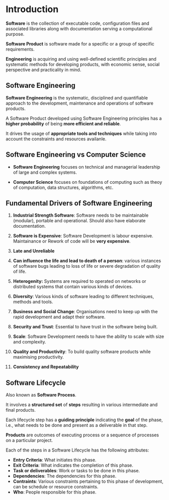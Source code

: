 # Introduction

**Software** is the collection of executable code, configuration files and associated libraries along with documentation serving a computational purpose.

**Software Product** is software made for a specific or a group of specific requirements.

**Engineering** is acquiring and using well-defined scientific principles and systematic methods for developing products, with economic sense, social perspective and practicality in mind.

## Software Engineering

**Software Engineering** is the systematic, disciplined and quantifiable approach to the development, maintenance and operations of software products.

A Software Product developed using Software Engineering principles has a **higher probability** of being **more efficient and reliable**.

It drives the usage of **appropriate tools and techniques** while taking into account the constraints and resources availanle.

## Software Engineering vs Computer Science

- **Software Engineering** focuses on technical and managerial leadership of large and complex systems.

- **Computer Science** focuses on foundations of computing such as theoy of computation, data structures, algorithms, etc.


## Fundamental Drivers of Software Engineering

1) **Industrial Strength Software**: Software needs to be maintainable (modular), portable and operational. Should also have elaborate documentation.

2) **Software is Expensive**: Software Development is labour expensive. Maintainance or Rework of code will be **very expensive**.

3) **Late and Unreliable**

4) **Can influence the life and lead to death of a person**: various instances of software bugs leading to loss of life or severe degradation of quality of life.

5) **Heterogenity:** Systems are required to operated on networks or distributed systems that contain various kinds of devices.

6) **Diversity**: Various kinds of software leading to different techniques, methods and tools.

7) **Business and Social Change**: Organisations need to keep up with the rapid development and adapt their software.   

8) **Security and Trust**: Essential to have trust in the software being built.

9) **Scale**: Software Development needs to have the ability to scale with size and complexity.

10) **Quality and Productivity**: To build quality software products while maximising productivity.

11) **Consistency and Repeatability**

## Software Lifecycle

Also known as **Software Process**.

It involves a **structured set** of **steps** resulting in various intermediate and final products.

Each lifecycle step has a **guiding principle** indicating the **goal** of the phase, i.e., what needs to be done and present as a deliverable in that step.

**Products** are outcomes of executing process or a sequence of processes  on a particular project.

Each of the steps in a Software Lifecycle has the following attributes:

- **Entry Criteria**: What initiates this phase.
- **Exit Criteria**: What indicates the completion of this phase.
- **Task or deliverables**: Work or tasks to be done in this phase.
- **Dependencies**: The dependencies for this phase.
- **Contraints**: Various constraints pertaining to this phase of development, can be schedule or resource constraints.
- **Who**: People responsible for this phase.
